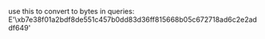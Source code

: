 use this to convert to bytes in queries:
E'\\xb7e38f01a2bdf8de551c457b0dd83d36ff815668b05c672718ad6c2e2addf649'